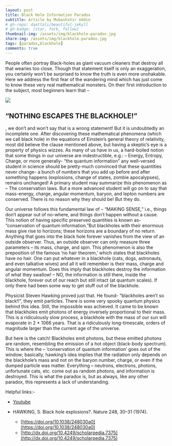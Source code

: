 ```yaml
---
layout: post
title: Black Hole Information Paradox
subtitle: Article by Mubashshir Uddin
# gh-repo: daattali/beautiful-jekyll
# gh-badge: [star, fork, follow]
thumbnail-img: /assets/img/blackhole-paradox.jpg
share-img: /assets/img/blackhole-paradox.jpg
tags: [paradox,blackhole]
comments: true
---
```


People often portray Black-holes as giant vacuum cleaners that destroy all that wearies too close. Though that statement itself is only an exaggeration, you certainly won’t be surprised to know the truth is even more unshakable. Here we address the first fear of the wandering mind which has just come to know these very real mathematical monsters. On their first introduction to the subject, most beginners learn that –

<img src="{{ site.baseurl }}/assets/img/blackhole-paradox.jpg" class="center">

## “NOTHING ESCAPES THE BLACKHOLE!”


, we don’t and won’t say that is a wrong statement! But it is undoubtedly an incomplete one. After discovering these mathematical phenomena (which we call black hole) in the equations of Einstein’s general theory of relativity, most did believe the clause mentioned above, but having a skeptic’s eye is a property of physics wizzes. As many of us have in us, a hard-boiled notion that some things in our universe are indestructible, e.g.: – Energy, Entropy, Charge, or more generally- “the quantum information” any well-versed student in science should be pretty-much convinced that these quantities never change- a bunch of numbers that you add up before and after something happens (explosions, change of states, zombie apocalypses), remains unchanged! A primary student may summarize this phenomenon as – The conservation laws. But a more advanced student will go on to say that mass-energy, charge, angular momentum, baryon, and lepton numbers are conserved. There is no reason why they should be! But they do.

Our universe follows this fundamental law of – “MAKING SENSE,” i.e., things don’t appear out of no-where, and things don’t happen without a cause. This notion of having specific preserved quantities is known as- “conservation of quantum information.”But blackholes with their enormous mass give rise to horizons; these horizons are a boundary of no return. Anything that goes into the black hole forever vanishes from the view of an outside observer. Thus, an outside observer can only measure three parameters – its mass, charge, and spin. This phenomenon is also the preposition of the famous ‘no hair theorem,’ which states that blackholes have no hair. One can put whatever in a blackhole (cats, dogs, astronauts, and even talkative wives) and all it will remember is their mass, charge and angular momentum. Does this imply that blackholes destroy the information of what they swallow! – NO, the information is still there, inside the blackhole, forever out of our reach but still intact (at quantum scales). If only there had been some way to get stuff out of the blackhole.

Physicist Steven Hawking proved just that. He found- “blackholes aren’t so black!!”, they emit particles. There is some very spooky quantum physics behind this idea. Still, the impossible was achieved. It came to be known that blackholes emit photons of energy inversely proportional to their mass. This is a ridiculously slow process, a blackhole with the mass of our sun will evaporate in 2 * 1066 years. That is a ridiculously long-timescale, orders of magnitude larger than the current age of the universe.

But here is the catch! Blackholes emit photons, but these emitted photons are random, resembling the emission of a hot object (black-body spectrum). This is where the – ‘conservation of quantum information’ goes out of the window; basically, hawking’s idea implies that the radiation only depends on the blackhole’s mass and not on the baryon number, charge, or even if the dumped particle was matter. Everything – neutrons, electrons, photons, unfortunate cats, etc. come out as random photons, and information is destroyed. This is what the paradox is, but as always, like any other paradox, this represents a lack of understanding.

Helpful links:- 

- [Youtube](https://youtu.be/9XkHBmE-N34)

- HAWKING, S. Black hole explosions?. Nature 248, 30–31 (1974). 
  - [https://doi.org/10.1038/248030a0](https://doi.org/10.1038/248030a0) 
  - [http://dx.doi.org/10.4249/scholarpedia.7375](http://dx.doi.org/10.4249/scholarpedia.7375)
